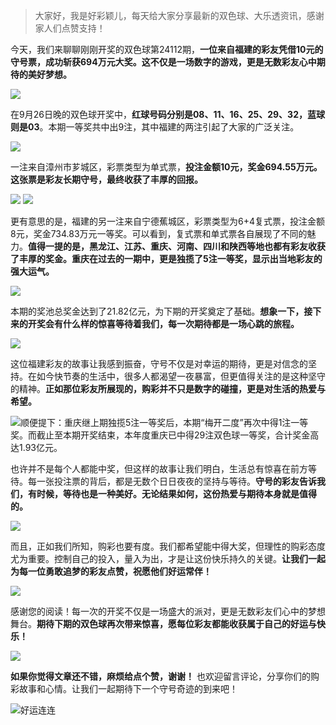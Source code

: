> 大家好，我是好彩颖儿，每天给大家分享最新的双色球、大乐透资讯，感谢家人们点赞支持！

今天，我们来聊聊刚刚开奖的双色球第24112期，**一位来自福建的彩友凭借10元的守号票，成功斩获694万元大奖。这不仅是一场数字的游戏，更是无数彩友心中期待的美好梦想。**


![](https://cdn.jsdelivr.net/gh/wangwenjie1314/PicCDN/2024-9-27/1727392718545-image.png)




在9月26日晚的双色球开奖中，**红球号码分别是08、11、16、25、29、32，蓝球则是03**。本期一等奖共中出9注，其中福建的两注引起了大家的广泛关注。


![](https://cdn.jsdelivr.net/gh/wangwenjie1314/PicCDN/2024-9-28/1727485359066-image.png)


一注来自漳州市芗城区，彩票类型为单式票，**投注金额10元，奖金694.55万元。这张票是彩友长期守号，最终收获了丰厚的回报。**


![](https://cdn.jsdelivr.net/gh/wangwenjie1314/PicCDN/2024-9-28/1727485325371-image.png)
![](https://cdn.jsdelivr.net/gh/wangwenjie1314/PicCDN/2024-9-27/1727392746293-image.png)


更有意思的是，福建的另一注来自宁德蕉城区，彩票类型为6+4复式票，投注金额8元，奖金734.83万元一等奖。可以看到，复式票和单式票各自展现了不同的魅力。**值得一提的是，黑龙江、江苏、重庆、河南、四川和陕西等地也都有彩友收获了丰厚的奖金。重庆在过去的一期中，更是独揽了5注一等奖，显示出当地彩友的强大运气。**


![](https://cdn.jsdelivr.net/gh/wangwenjie1314/PicCDN/2024-9-28/1727485439322-image.png)



本期的奖池总奖金达到了21.82亿元，为下期的开奖奠定了基础。**想象一下，接下来的开奖会有什么样的惊喜等待着我们，每一次期待都是一场心跳的旅程。**


![](https://cdn.jsdelivr.net/gh/wangwenjie1314/PicCDN/2024-9-28/1727485496935-image.png)


这位福建彩友的故事让我感到振奋，守号不仅是对幸运的期待，更是对信念的坚持。在如今快节奏的生活中，很多人都渴望一夜暴富，但更值得关注的是这种坚守的精神。**正如那位彩友所展现的，购彩并不只是数字的碰撞，更是对生活的热爱与希望。**

![顺便提下：重庆继上期独揽5注一等奖后，本期“梅开二度”再次中得1注一等奖。而截止至本期开奖结束，本年度重庆已中得29注双色球一等奖，合计奖金高达1.93亿元。](https://cdn.jsdelivr.net/gh/wangwenjie1314/PicCDN/2024-9-28/1727485521978-image.png)

也许并不是每个人都能中奖，但这样的故事让我们明白，生活总有惊喜在前方等待。每一张投注票的背后，都是无数个日日夜夜的坚持与等待。**守号的彩友告诉我们，有时候，等待也是一种美好。无论结果如何，这份热爱与期待本身就是值得的。**


![](https://cdn.jsdelivr.net/gh/wangwenjie1314/PicCDN/2024-9-28/1727485669245-image.png)


而且，正如我们所知，购彩也要有度。我们都希望能中得大奖，但理性的购彩态度尤为重要。控制自己的投入，量入为出，才是让这份快乐持久的关键。**让我们一起为每一位勇敢追梦的彩友点赞，祝愿他们好运常伴！**


![](https://cdn.jsdelivr.net/gh/wangwenjie1314/PicCDN/2024-9-28/1727485828052-image.png)


感谢您的阅读！每一次的开奖不仅是一场盛大的派对，更是无数彩友们心中的梦想舞台。**期待下期的双色球再次带来惊喜，愿每位彩友都能收获属于自己的好运与快乐！**


![](https://cdn.jsdelivr.net/gh/wangwenjie1314/PicCDN/2024-9-28/1727485854030-image.png)


**如果你觉得文章还不错，麻烦给点个赞，谢谢！** 也欢迎留言评论，分享你们的购彩故事和心情。让我们一起期待下一个守号奇迹的到来吧！


![好运连连](https://cdn.jsdelivr.net/gh/wangwenjie1314/PicCDN/2024-9-28/1727485912812-image.png)
